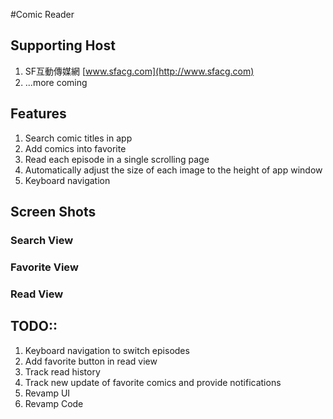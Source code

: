 #Comic Reader
## Supporting Host 
1. SF互動傳媒網 [www.sfacg.com](http://www.sfacg.com)
2. ...more coming

## Features
1. Search comic titles in app
2. Add comics into favorite
3. Read each episode in a single scrolling page
4. Automatically adjust the size of each image to the height of app window
5. Keyboard navigation

## Screen Shots
### Search View
### Favorite View
### Read View

## TODO::
1. Keyboard navigation to switch episodes
2. Add favorite button in read view
3. Track read history
3. Track new update of favorite comics and provide notifications
3. Revamp UI
4. Revamp Code
